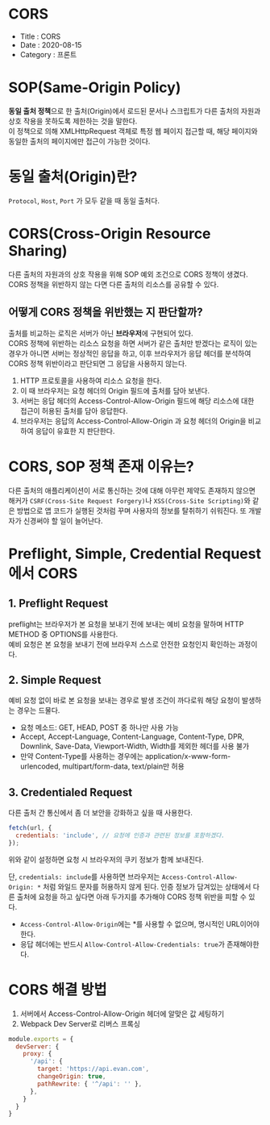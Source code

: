 # CORS

- Title : CORS
- Date : 2020-08-15
- Category : 프론트

# SOP(Same-Origin Policy)
**동일 출처 정책**으로 한 출처(Origin)에서 로드된 문서나 스크립트가 다른 출처의 자원과 상호 작용을 못하도록 제한하는 것을 말한다. <br/>
이 정책으로 의해 XMLHttpRequest 객체로 특정 웹 페이지 접근할 때, 해당 페이지와 동일한 출처의 페이지에만 접근이 가능한 것이다.

# 동일 출처(Origin)란?
`Protocol`, `Host`, `Port` 가 모두 같을 때 동일 출처다.

# CORS(Cross-Origin Resource Sharing)
다른 출처의 자원과의 상호 작용을 위해 SOP 예외 조건으로 CORS 정책이 생겼다.    
CORS 정책을 위반하지 않는 다면 다른 출처의 리소스를 공유할 수 있다.

## 어떻게 CORS 정책을 위반했는 지 판단할까?
출처를 비교하는 로직은 서버가 아닌 **브라우저**에 구현되어 있다.    
CORS 정책에 위반하는 리소스 요청을 하면 서버가 같은 출처만 받겠다는 로직이 있는 경우가 아니면 서버는 정상적인 응답을 하고,
이후 브라우저가 응답 헤더를 분석하여 CORS 정책 위반이라고 판단되면 그 응답을 사용하지 않는다.

1. HTTP 프로토콜을 사용하여 리소스 요청을 한다.
2. 이 때 브라우저는 요청 헤더의 Origin 필드에 출처를 담아 보낸다.
3. 서버는 응답 헤더의 Access-Control-Allow-Origin 필드에 해당 리소스에 대한 접근이 허용된 출처를 담아 응답한다.
4. 브라우저는 응답의 Access-Control-Allow-Origin 과 요청 헤더의 Origin을 비교하여 응답이 유효한 지 판단한다.

# CORS, SOP 정책 존재 이유는?
다른 출처의 애플리케이션이 서로 통신하는 것에 대해 아무런 제약도 존재하지 않으면 
해커가 `CSRF(Cross-Site Request Forgery)`나 `XSS(Cross-Site Scripting)`와 같은 방법으로 앱 코드가 실행된 것처럼 꾸며 
사용자의 정보를 탈취하기 쉬워진다. 또 개발자가 신경써야 할 일이 늘어난다.

# Preflight, Simple, Credential Request 에서 CORS
## 1. Preflight Request
preflight는 브라우저가 본 요청을 보내기 전에 보내는 예비 요청을 말하며 HTTP METHOD 중 OPTIONS를 사용한다.    
예비 요청은 본 요청을 보내기 전에 브라우저 스스로 안전한 요청인지 확인하는 과정이다.

## 2. Simple Request
예비 요청 없이 바로 본 요청을 보내는 경우로 발생 조건이 까다로워 해당 요청이 발생하는 경우는 드물다.
- 요청 메소드: GET, HEAD, POST 중 하나만 사용 가능
- Accept, Accept-Language, Content-Language, Content-Type, DPR, Downlink, Save-Data, Viewport-Width, Width를 제외한 헤더를 사용 불가
- 만약 Content-Type를 사용하는 경우에는 application/x-www-form-urlencoded, multipart/form-data, text/plain만 허용

## 3. Credentialed Request
다른 출처 간 통신에서 좀 더 보안을 강화하고 싶을 때 사용한다.

```javascript
fetch(url, {
  credentials: 'include', // 요청에 인증과 관련된 정보를 포함하겠다.
});
```
위와 같이 설정하면 요청 시 브라우저의 쿠키 정보가 함께 보내진다.

단, `credentials: include`를 사용하면 브라우저는 `Access-Control-Allow-Origin: *` 처럼 와일드 문자를 허용하지 않게 된다.
인증 정보가 담겨있는 상태에서 다른 출처에 요청을 하고 싶다면 아래 두가지를 추가해야 CORS 정책 위반을 피할 수 있다.

- `Access-Control-Allow-Origin`에는 *를 사용할 수 없으며, 명시적인 URL이어야한다.
- 응답 헤더에는 반드시 `Allow-Control-Allow-Credentials: true`가 존재해야한다.

# CORS 해결 방법
1. 서버에서 Access-Control-Allow-Origin 헤더에 알맞은 값 세팅하기
2. Webpack Dev Server로 리버스 프록싱

```javascript
module.exports = {
  devServer: {
    proxy: {
      '/api': {
        target: 'https://api.evan.com',
        changeOrigin: true,
        pathRewrite: { '^/api': '' },
      },
    }
  }
}
```
